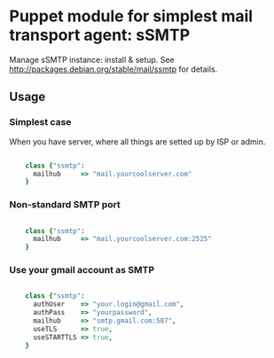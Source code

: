 # Puppet module for simplest mail transport agent: sSMTP

Manage sSMTP instance: install & setup. See http://packages.debian.org/stable/mail/ssmtp for details.

## Usage

### Simplest case

When you have server, where all things are setted up by ISP or admin.

```ruby

    class {"ssmtp":
      mailhub     => "mail.yourcoolserver.com"
    }

```

### Non-standard SMTP port

```ruby

    class {"ssmtp":
      mailhub     => "mail.yourcoolserver.com:2525"
    }

```

### Use your gmail account as SMTP

```ruby

    class {"ssmtp":
      authUser    => "your.login@gmail.com",
      authPass    => "yourpassword",
      mailhub     => "smtp.gmail.com:587",
      useTLS      => true,
      useSTARTTLS => true,
    }

```